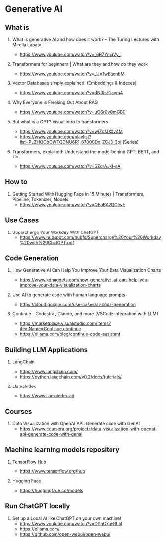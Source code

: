 # Generative AI

## What is

1. What is generative AI and how does it work? – The Turing Lectures with Mirella Lapata
    - https://www.youtube.com/watch?v=_6R7Ym6Vy_I

1. Transformers for beginners | What are they and how do they work
    - https://www.youtube.com/watch?v=_UVfwBqcnbM

1. Vector Databases simply explained! (Embeddings & Indexes)
    - https://www.youtube.com/watch?v=dN0lsF2cvm4

1. Why Everyone is Freaking Out About RAG
    - https://www.youtube.com/watch?v=uO6r0vQmGB0

1. But what is a GPT? Visual intro to transformers
    - https://www.youtube.com/watch?v=wjZofJX0v4M
    - https://www.youtube.com/playlist?list=PLZHQObOWTQDNU6R1_67000Dx_ZCJB-3pi (Series)

1. Transformers, explained: Understand the model behind GPT, BERT, and T5
    - https://www.youtube.com/watch?v=SZorAJ4I-sA

## How to

1. Getting Started With Hugging Face in 15 Minutes | Transformers, Pipeline, Tokenizer, Models
    - https://www.youtube.com/watch?v=QEaBAZQCtwE

## Use Cases

1. Supercharge Your Workday With ChatGPT
    - https://www.hubspot.com/hubfs/Supercharge%20Your%20Workday%20with%20ChatGPT.pdf

## Code Generation

1. How Generative AI Can Help You Improve Your Data Visualization Charts
    - https://www.kdnuggets.com/how-generative-ai-can-help-you-improve-your-data-visualization-charts

1. Use AI to generate code with human language prompts
    - https://cloud.google.com/use-cases/ai-code-generation

1. Continue - Codestral, Claude, and more (VSCode integration with LLM)
    - https://marketplace.visualstudio.com/items?itemName=Continue.continue
    - https://ollama.com/blog/continue-code-assistant

## Building LLM Applications

1. LangChain
    - https://www.langchain.com/
    - https://python.langchain.com/v0.2/docs/tutorials/

1. LlamaIndex
    - https://www.llamaindex.ai/

## Courses

1. Data Visualization with OpenAI API: Generate code with GenAI
    - https://www.coursera.org/projects/data-visualization-with-openai-api-generate-code-with-genai

## Machine learning models repository

1. TensorFlow Hub
    - https://www.tensorflow.org/hub

1. Hugging Face
    - https://huggingface.co/models

## Run ChatGPT locally

1. Set up a Local AI like ChatGPT on your own machine!
    - https://www.youtube.com/watch?v=DYhC7nFRL5I
    - https://ollama.com/
    - https://github.com/open-webui/open-webui